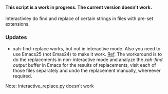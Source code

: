 #### This script is a work in progress. The current version doesn't work. 

Interactivley do find and replace of certain strings in files with pre-set extensions.

### Updates
* xah-find-replace works, but not in interactive mode. Also you need to use Emacs25 (not Emas24) to make it work. [Ref](http://ergoemacs.org/emacs/elisp-xah-find-text.html). The workaround is to do the replacements in non-interactive mode and analyze the *xah-find output* buffer in Emacs for the results of replacements, visit each of those files separately and undo the replacement manually, whereever required.

Note: 
  interactive_replace.py doesn't work
